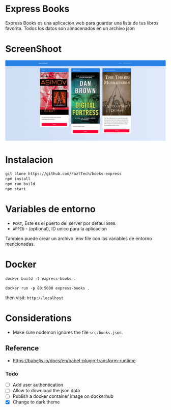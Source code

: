# Express Books
Express Books es una aplicacion web para guardar una lista de tus libros favorita. Todos los datos son almacenados en un archivo json

# ScreenShoot

![Express Books](docs/screenshot.png)

# Instalacion

```shell
git clone https://github.com/FaztTech/books-express
npm install
npm run build
npm start
```

# Variables de entorno

- `PORT`, Este es el puerto del server por defaul `5000`.
- `APPID` - (optional), ID unico  para la aplicacion 

Tambien puede crear un archivo .env file con las variables de entorno mencionadas.
# Docker

```shell
docker build -t express-books .
```

```shell
docker run -p 80:5000 express-books .
```

then visit: `http://localhost`

# Considerations

- Make sure nodemon ignores the file `src/books.json`.

## Reference

- https://babeljs.io/docs/en/babel-plugin-transform-runtime

### Todo

- [ ] Add user authentication
- [ ] Allow to download the json data
- [ ] Publish a docker container image on dockerhub
- [x] Change to dark theme
